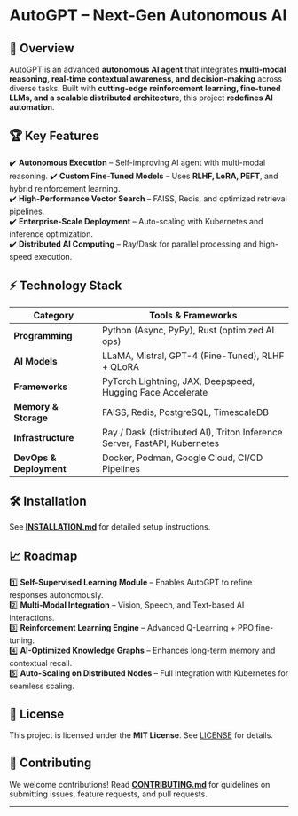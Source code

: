 # AutoGPT – Next-Gen Autonomous AI  

## 📌 Overview  
AutoGPT is an advanced **autonomous AI agent** that integrates **multi-modal reasoning, real-time contextual awareness, and decision-making** across diverse tasks. Built with **cutting-edge reinforcement learning, fine-tuned LLMs, and a scalable distributed architecture**, this project **redefines AI automation**. 

## 🏆 Key Features  
✔️ **Autonomous Execution** – Self-improving AI agent with multi-modal reasoning. 
✔️ **Custom Fine-Tuned Models** – Uses **RLHF, LoRA, PEFT**, and hybrid reinforcement learning.  
✔️ **High-Performance Vector Search** – FAISS, Redis, and optimized retrieval pipelines.  
✔️ **Enterprise-Scale Deployment** – Auto-scaling with Kubernetes and inference optimization.  
✔️ **Distributed AI Computing** – Ray/Dask for parallel processing and high-speed execution.

## ⚡ Technology Stack  
| Category        | Tools & Frameworks |
|----------------|--------------------|
| **Programming** | Python (Async, PyPy), Rust (optimized AI ops) |
| **AI Models**  | LLaMA, Mistral, GPT-4 (Fine-Tuned), RLHF + QLoRA |
| **Frameworks** | PyTorch Lightning, JAX, Deepspeed, Hugging Face Accelerate |
| **Memory & Storage** | FAISS, Redis, PostgreSQL, TimescaleDB |
| **Infrastructure** | Ray / Dask (distributed AI), Triton Inference Server, FastAPI, Kubernetes |
| **DevOps & Deployment** | Docker, Podman, Google Cloud, CI/CD Pipelines |

## 🛠️ Installation 
See **[INSTALLATION.md](INSTALLATION.md)** for detailed setup instructions.  

## 📈 Roadmap  
1️⃣ **Self-Supervised Learning Module** – Enables AutoGPT to refine responses autonomously.  
2️⃣ **Multi-Modal Integration** – Vision, Speech, and Text-based AI interactions.  
3️⃣ **Reinforcement Learning Engine** – Advanced Q-Learning + PPO fine-tuning.  
4️⃣ **AI-Optimized Knowledge Graphs** – Enhances long-term memory and contextual recall.  
5️⃣ **Auto-Scaling on Distributed Nodes** – Full integration with Kubernetes for seamless scaling.  

## 📜 License  
This project is licensed under the **MIT License**. See [LICENSE](LICENSE) for details.  

## 🤝 Contributing  
We welcome contributions! Read **[CONTRIBUTING.md](CONTRIBUTING.md)** for guidelines on submitting issues, feature requests, and pull requests.  

---
